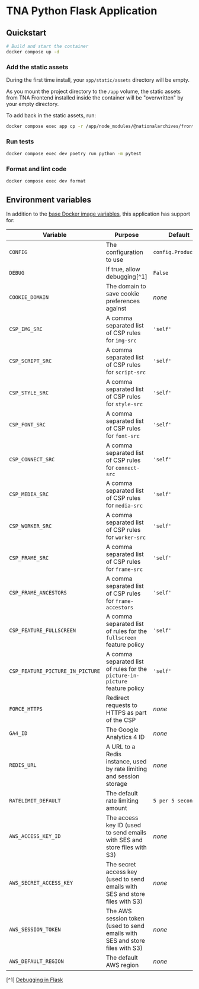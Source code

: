 # TNA Python Flask Application

## Quickstart

```sh
# Build and start the container
docker compose up -d
```

### Add the static assets

During the first time install, your `app/static/assets` directory will be empty.

As you mount the project directory to the `/app` volume, the static assets from TNA Frontend installed inside the container will be "overwritten" by your empty directory.

To add back in the static assets, run:

```sh
docker compose exec app cp -r /app/node_modules/@nationalarchives/frontend/nationalarchives/assets /app/app/static
```

### Run tests

```sh
docker compose exec dev poetry run python -m pytest
```

### Format and lint code

```sh
docker compose exec dev format
```

## Environment variables

In addition to the [base Docker image variables](https://github.com/nationalarchives/docker/blob/main/docker/tna-python/README.md#environment-variables), this application has support for:

| Variable                         | Purpose                                                                      | Default             |
| -------------------------------- | ---------------------------------------------------------------------------- | ------------------- |
| `CONFIG`                         | The configuration to use                                                     | `config.Production` |
| `DEBUG`                          | If true, allow debugging[^1]                                                 | `False`             |
| `COOKIE_DOMAIN`                  | The domain to save cookie preferences against                                | _none_              |
| `CSP_IMG_SRC`                    | A comma separated list of CSP rules for `img-src`                            | `'self'`            |
| `CSP_SCRIPT_SRC`                 | A comma separated list of CSP rules for `script-src`                         | `'self'`            |
| `CSP_STYLE_SRC`                  | A comma separated list of CSP rules for `style-src`                          | `'self'`            |
| `CSP_FONT_SRC`                   | A comma separated list of CSP rules for `font-src`                           | `'self'`            |
| `CSP_CONNECT_SRC`                | A comma separated list of CSP rules for `connect-src`                        | `'self'`            |
| `CSP_MEDIA_SRC`                  | A comma separated list of CSP rules for `media-src`                          | `'self'`            |
| `CSP_WORKER_SRC`                 | A comma separated list of CSP rules for `worker-src`                         | `'self'`            |
| `CSP_FRAME_SRC`                  | A comma separated list of CSP rules for `frame-src`                          | `'self'`            |
| `CSP_FRAME_ANCESTORS`            | A comma separated list of CSP rules for `frame-accestors`                    | `'self'`            |
| `CSP_FEATURE_FULLSCREEN`         | A comma separated list of rules for the `fullscreen` feature policy          | `'self'`            |
| `CSP_FEATURE_PICTURE_IN_PICTURE` | A comma separated list of rules for the `picture-in-picture` feature policy  | `'self'`            |
| `FORCE_HTTPS`                    | Redirect requests to HTTPS as part of the CSP                                | _none_              |
| `GA4_ID`                         | The Google Analytics 4 ID                                                    | _none_              |
| `REDIS_URL`                      | A URL to a Redis instance, used by rate limiting and session storage         | _none_              |
| `RATELIMIT_DEFAULT`              | The default rate limiting amount                                             | `5 per 5 seconds`   |
| `AWS_ACCESS_KEY_ID`              | The access key ID (used to send emails with SES and store files with S3)     | _none_              |
| `AWS_SECRET_ACCESS_KEY`          | The secret access key (used to send emails with SES and store files with S3) | _none_              |
| `AWS_SESSION_TOKEN`              | The AWS session token (used to send emails with SES and store files with S3) | _none_              |
| `AWS_DEFAULT_REGION`             | The default AWS region                                                       | _none_              |

[^1] [Debugging in Flask](https://flask.palletsprojects.com/en/2.3.x/debugging/)
